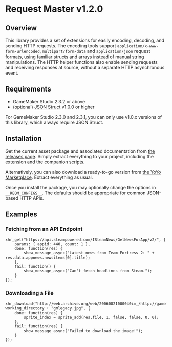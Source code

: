 # Request Master v1.2.0

## Overview

This library provides a set of extensions for easily encoding, decoding, and sending HTTP requests. The encoding tools support `application/x-www-form-urlencoded`, `multipart/form-data` and `application/json` request formats, using familiar structs and arrays instead of manual string manipulations. The HTTP helper functions also enable sending requests and receiving responses at source, without a separate HTTP asynchronous event.

## Requirements

- GameMaker Studio 2.3.2 or above
- (optional) [JSON Struct](https://github.com/dicksonlaw583/JsonStruct) v1.0.0 or higher

For GameMaker Studio 2.3.0 and 2.3.1, you can only use v1.0.x versions of this library, which always require JSON Struct.

## Installation

Get the current asset package and associated documentation from [the releases page](https://github.com/dicksonlaw583/RequestMaster/releases). Simply extract everything to your project, including the extension and the companion scripts.

Alternatively, you can also download a ready-to-go version from [the YoYo Marketplace](https://marketplace.yoyogames.com/assets/9443/request-master). Extract everything as usual.

Once you install the package, you may optionally change the options in `__REQM_CONFIGS__`. The defaults should be appropriate for common JSON-based HTTP APIs.

## Examples

### Fetching from an API Endpoint
```
xhr_get("https://api.steampowered.com/ISteamNews/GetNewsForApp/v2/", {
	params: { appid: 440, count: 1 },
	done: function(res) {
		show_message_async("Latest news from Team Fortress 2: " + res.data.appnews.newsitems[0].title);
	},
	fail: function() {
		show_message_async("Can't fetch headlines from Steam.");
	}
});
```

### Downloading a File
```
xhr_download("http://web.archive.org/web/20060821000040im_/http://gamemaker.nl/images/header.jpg", working_directory + "gmlegacy.jpg", {
	done: function(res) {
		sprite_index = sprite_add(res.file, 1, false, false, 0, 0);
	},
	fail: function(res) {
		show_message_async("Failed to download the image!");
	}
});
```
